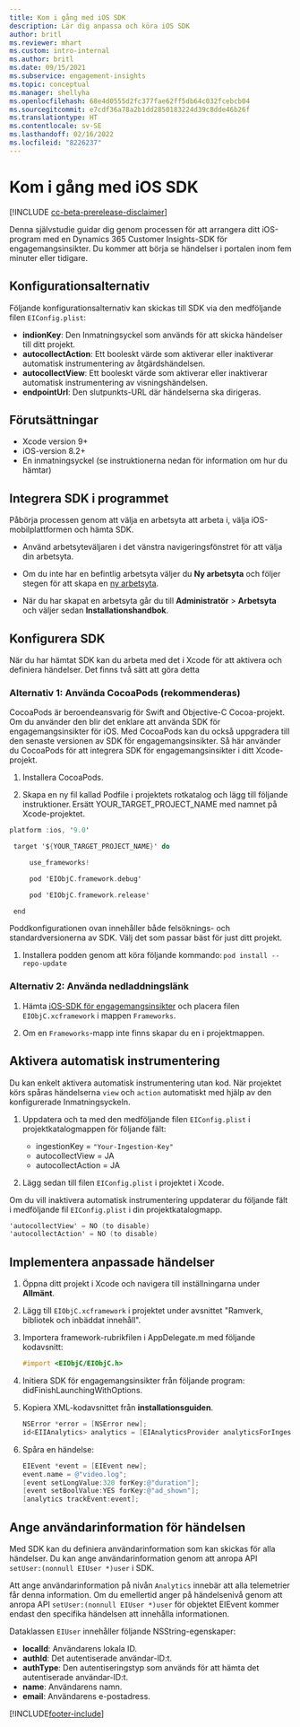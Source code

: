 ```yaml
---
title: Kom i gång med iOS SDK
description: Lär dig anpassa och köra iOS SDK
author: britl
ms.reviewer: mhart
ms.custom: intro-internal
ms.author: britl
ms.date: 09/15/2021
ms.subservice: engagement-insights
ms.topic: conceptual
ms.manager: shellyha
ms.openlocfilehash: 68e4d0555d2fc377fae62ff5db64c032fcebcb04
ms.sourcegitcommit: e7cdf36a78a2b1dd2850183224d39c8dde46b26f
ms.translationtype: HT
ms.contentlocale: sv-SE
ms.lasthandoff: 02/16/2022
ms.locfileid: "8226237"
---
```

# <a name="get-started-with-the-ios-sdk"></a>Kom i gång med iOS SDK

[!INCLUDE [cc-beta-prerelease-disclaimer](includes/cc-beta-prerelease-disclaimer.md)]

Denna självstudie guidar dig genom processen för att arrangera ditt iOS-program med en Dynamics 365 Customer Insights-SDK för engagemangsinsikter. Du kommer att börja se händelser i portalen inom fem minuter eller tidigare.

## <a name="configuration-options"></a>Konfigurationsalternativ

Följande konfigurationsalternativ kan skickas till SDK via den medföljande filen `EIConfig.plist`:

- **indionKey**: Den Inmatningsyckel som används för att skicka händelser till ditt projekt.
- **autocollectAction**: Ett booleskt värde som aktiverar eller inaktiverar automatisk instrumentering av åtgärdshändelsen.
- **autocollectView**: Ett booleskt värde som aktiverar eller inaktiverar automatisk instrumentering av visningshändelsen.
- **endpointUrl**: Den slutpunkts-URL där händelserna ska dirigeras.

## <a name="prerequisites"></a>Förutsättningar

- Xcode version 9+
- iOS-version 8.2+
- En inmatningsyckel (se instruktionerna nedan för information om hur du hämtar)

## <a name="integrate-the-sdk-into-your-application"></a>Integrera SDK i programmet

Påbörja processen genom att välja en arbetsyta att arbeta i, välja iOS-mobilplattformen och hämta SDK.

- Använd arbetsyteväljaren i det vänstra navigeringsfönstret för att välja din arbetsyta.

- Om du inte har en befintlig arbetsyta väljer du **Ny arbetsyta** och följer stegen för att skapa en [ny arbetsyta](create-workspace.md).

- När du har skapat en arbetsyta går du till **Administratör** > **Arbetsyta** och väljer sedan **Installationshandbok**.

## <a name="configure-the-sdk"></a>Konfigurera SDK

När du har hämtat SDK kan du arbeta med det i Xcode för att aktivera och definiera händelser. Det finns två sätt att göra detta

### <a name="option-1-using-cocoapods-recommended"></a>Alternativ 1: Använda CocoaPods (rekommenderas)
CocoaPods är beroendeansvarig för Swift and Objective-C Cocoa-projekt. Om du använder den blir det enklare att använda SDK för engagemangsinsikter för iOS. Med CocoaPods kan du också uppgradera till den senaste versionen av SDK för engagemangsinsikter. Så här använder du CocoaPods för att integrera SDK för engagemangsinsikter i ditt Xcode-projekt. 

1. Installera CocoaPods. 

1. Skapa en ny fil kallad Podfile i projektets rotkatalog och lägg till följande instruktioner. Ersätt YOUR_TARGET_PROJECT_NAME med namnet på Xcode-projektet. 
```objectivec
platform :ios, '9.0'  

 target '${YOUR_TARGET_PROJECT_NAME}' do 

     use_frameworks!   

     pod 'EIObjC.framework.debug' 

     pod 'EIObjC.framework.release' 

 end 
```
Poddkonfigurationen ovan innehåller både felsöknings- och standardversionerna av SDK. Välj det som passar bäst för just ditt projekt.

1. Installera podden genom att köra följande kommando: `pod install --repo-update `

### <a name="option-2-using-download-link"></a>Alternativ 2: Använda nedladdningslänk

1. Hämta [iOS-SDK för engagemangsinsikter](https://download.pi.dynamics.com/sdk/EI-SDKs/ei-ios-sdk.zip) och placera filen `EIObjC.xcframework` i mappen `Frameworks`.

1. Om en `Frameworks`-mapp inte finns skapar du en i projektmappen.

## <a name="enable-auto-instrumentation"></a>Aktivera automatisk instrumentering
 
Du kan enkelt aktivera automatisk instrumentering utan kod. När projektet körs spåras händelserna `view` och `action` automatiskt med hjälp av den konfigurerade Inmatningsyckeln. 

1. Uppdatera och ta med den medföljande filen `EIConfig.plist` i projektkatalogmappen för följande fält:
    - ingestionKey = `"Your-Ingestion-Key"`
    - autocollectView = JA
    - autocollectAction = JA

2. Lägg sedan till filen `EIConfig.plist` i projektet i Xcode. 



Om du vill inaktivera automatisk instrumentering uppdaterar du följande fält i medföljande fil `EIConfig.plist` i din projektkatalogmapp. 

```objectivec
'autocollectView' = NO (to disable)
'autocollectAction' = NO (to disable)
```


## <a name="implement-custom-events"></a>Implementera anpassade händelser

1. Öppna ditt projekt i Xcode och navigera till inställningarna under **Allmänt**. 
1. Lägg till `EIObjC.xcframework` i projektet under avsnittet "Ramverk, bibliotek och inbäddat innehåll".

1. Importera framework-rubrikfilen i AppDelegate.m med följande kodavsnitt:

    ```objectivec
    #import <EIObjC/EIObjC.h>
    ```

1. Initiera SDK för engagemangsinsikter från följande program: didFinishLaunchingWithOptions.
1. Kopiera XML-kodavsnittet från **installationsguiden**.

    ```objectivec
    NSError *error = [NSError new];
    id<EIIAnalytics> analytics = [EIAnalyticsProvider analyticsForIngestionKey:nil error:&error];
    ```

1. Spåra en händelse:

    ```objectivec
    EIEvent *event = [EIEvent new];
    event.name = @"video.log";
    [event setLongValue:320 forKey:@"duration"];
    [event setBoolValue:YES forKey:@"ad_shown"];
    [analytics trackEvent:event];
    ```

## <a name="set-user-details-for-your-event"></a>Ange användarinformation för händelsen

Med SDK kan du definiera användarinformation som kan skickas för alla händelser. Du kan ange användarinformation genom att anropa API `setUser:(nonnull EIUser *)user` i SDK.

Att ange användarinformation på nivån `Analytics` innebär att alla telemetrier får denna information. Om du emellertid anger på händelsenivå genom att anropa API `setUser:(nonnull EIUser *)user` för objektet EIEvent kommer endast den specifika händelsen att innehålla informationen.

Dataklassen `EIUser` innehåller följande NSString-egenskaper:

- **localId**: Användarens lokala ID.
- **authId**: Det autentiserade användar-ID:t.
- **authType**: Den autentiseringstyp som används för att hämta det autentiserade användar-ID:t.
- **name**: Användarens namn.
- **email**: Användarens e-postadress.


[!INCLUDE[footer-include](../includes/footer-banner.md)]
